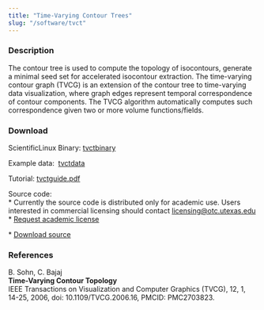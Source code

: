 ```yaml
---
title: "Time-Varying Contour Trees"
slug: "/software/tvct"
---
```

### Description
The contour tree is used to compute the topology of isocontours, generate a minimal seed set for accelerated isocontour extraction. The time-varying contour graph (TVCG) is an extension of the contour tree to time-varying data visualization, where graph edges represent temporal correspondence of contour components. The TVCG algorithm automatically computes such correspondence given two or more volume functions/fields.

### Download

ScientificLinux Binary: [tvctbinary](http://cvcweb.ices.utexas.edu/software/binaries/tvctbinary) 

Example data:  [tvctdata](http://cvcweb.ices.utexas.edu/software/binaries/tvctdata.tar.gz) 

Tutorial: [tvctguide.pdf](http://cvcweb.ices.utexas.edu/software/doc/tvctguide.pdf) 

Source code:   
\* Currently the source code is distributed only for academic use. Users interested in commercial licensing should contact licensing@otc.utexas.edu    
\* [Request academic license](http://cvcweb.ices.utexas.edu/software/license/TVCT.license_mail.php) 
  
\* [Download source](http://cvcweb.ices.utexas.edu/cvcwp/?page_id=2810)

### References
B. Sohn, C. Bajaj   
**Time-Varying Contour Topology**  
IEEE Transactions on Visualization and Computer Graphics (TVCG), 12, 1, 14-25, 2006, doi: 10.1109/TVCG.2006.16, PMCID: PMC2703823.

